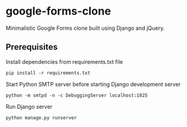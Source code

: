 # google-forms-clone
Minimalistic Google Forms clone built using Django and jQuery.

## Prerequisites
Install dependencies from requirements.txt file
```
pip install -r requirements.txt
```
Start Python SMTP server before starting Django development server
```
python -m smtpd -n -c DebuggingServer localhost:1025
```
Run Django server
```
python manage.py runserver
```

